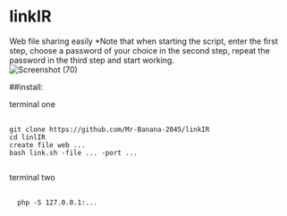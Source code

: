 # linkIR
Web file sharing easily
*Note that when starting the script, enter the first step, choose a password of your choice in the second step, repeat the password in the third step and start working.<br>
![Screenshot (70)](https://github.com/Mr-Banana-2045/linkIR/assets/109140672/057a9bf9-cc3c-4daa-9029-6491e5bfe5b5)

##install:
<p>terminal one</p>
<pre>
  <code>
git clone https://github.com/Mr-Banana-2045/linkIR
cd linlIR
create file web ...
bash link.sh -file ... -port ...
    </code>
</pre>
<p>terminal two</p>
<pre>
  <code>
  php -S 127.0.0.1:...
    </code>
</pre>
